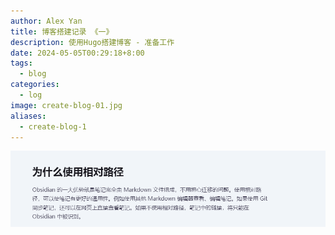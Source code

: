 ```yaml
---
author: Alex Yan
title: 博客搭建记录 《一》
description: 使用Hugo搭建博客 - 准备工作
date: 2024-05-05T00:29:18+8:00
tags:
  - blog
categories:
  - log
image: create-blog-01.jpg
aliases:
  - create-blog-1
---
```

![](img/index-20240505114632.png)